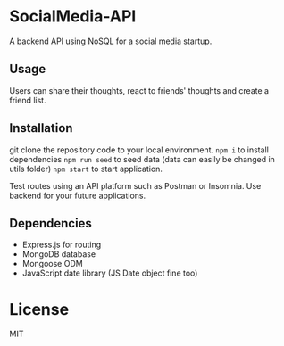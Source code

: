 # SocialMedia-API
A backend API using NoSQL for a social media startup.

## Usage
Users can share their thoughts, react to friends' thoughts and create a friend list.

## Installation

git clone the repository code to your local environment.
`npm i` to install dependencies
`npm run seed` to seed data (data can easily be changed in utils folder)
`npm start` to start application.

Test routes using an API platform such as Postman or Insomnia.
Use backend for your future applications.

## Dependencies
- Express.js for routing
- MongoDB database
- Mongoose ODM
- JavaScript date library (JS Date object fine too)

# License 
MIT
